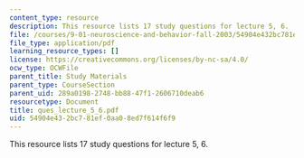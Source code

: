 ```yaml
---
content_type: resource
description: This resource lists 17 study questions for lecture 5, 6.
file: /courses/9-01-neuroscience-and-behavior-fall-2003/54904e432bc781ef0aa08ed7f614f6f9_ques_lecture_5_6.pdf
file_type: application/pdf
learning_resource_types: []
license: https://creativecommons.org/licenses/by-nc-sa/4.0/
ocw_type: OCWFile
parent_title: Study Materials
parent_type: CourseSection
parent_uid: 289a0198-2748-bb88-47f1-2606710deab6
resourcetype: Document
title: ques_lecture_5_6.pdf
uid: 54904e43-2bc7-81ef-0aa0-8ed7f614f6f9
---
```

This resource lists 17 study questions for lecture 5, 6.
